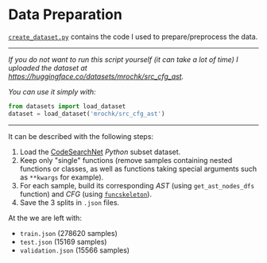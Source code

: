 # Data Preparation

[`create_dataset.py`](./create_dataset.py) contains the code I used to prepare/preprocess the data.

***

*If you do not want to run this script yourself (it can take a lot of time) I uploaded the dataset at\
https://huggingface.co/datasets/mrochk/src_cfg_ast.*

*You can use it simply with:*
``` python
from datasets import load_dataset
dataset = load_dataset('mrochk/src_cfg_ast')
```
***


It can be described with the following steps:
1. Load the [CodeSearchNet](https://huggingface.co/datasets/code-search-net/code_search_net) *Python* subset dataset.
2. Keep only "single" functions (remove samples containing nested functions or classes, as well as functions taking special arguments such as `**kwargs` for example).
3. For each sample, build its corresponding *AST* (using `get_ast_nodes_dfs` function) and *CFG* (using [`funcskeleton`](https://github.com/mrochk/funcskeleton)).
4. Save the 3 splits in `.json` files.

At the we are left with:
- `train.json`      (278620 samples)
- `test.json`       (15169 samples)
- `validation.json` (15566 samples)